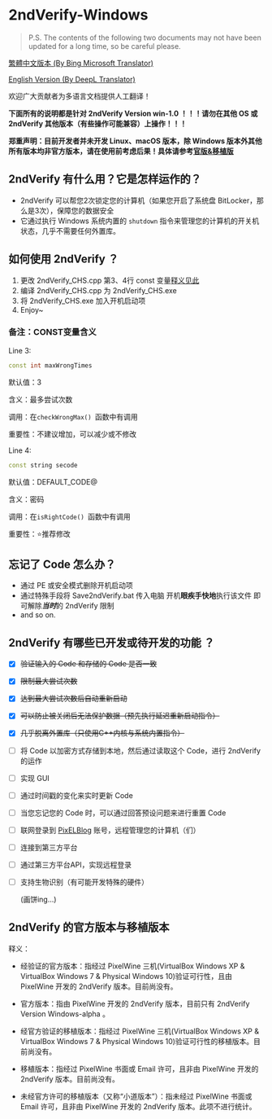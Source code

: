 # 2ndVerify-Windows

> P.S. The contents of the following two documents may not have been updated for a long time, so be careful please.

[繁體中文版本 (By Bing Microsoft Translator)](https://github.com/PixelWine/2ndVerify-Windows/blob/main/README_T.md)

[English Version (By DeepL Translator)](https://github.com/PixelWine/2ndVerify-Windows/blob/main/README_EN.md)

欢迎广大贡献者为多语言文档提供人工翻译！

**下面所有的说明都是针对 2ndVerify Version win-1.0 ！！！请勿在其他 OS 或 2ndVerify 其他版本（有些操作可能兼容）上操作！！！**

**郑重声明：目前开发者并未开发 Linux、macOS 版本，除 Windows 版本外其他所有版本均非官方版本，请在使用前考虑后果！具体请参考[官版&移植版](https://github.com/PixelWine/2ndVerify-Windows/blob/main/README.md#2ndverify-%E7%9A%84%E5%AE%98%E6%96%B9%E7%89%88%E6%9C%AC%E4%B8%8E%E7%A7%BB%E6%A4%8D%E7%89%88%E6%9C%AC)**


## 2ndVerify 有什么用？它是怎样运作的？

- 2ndVerify 可以帮您2次锁定您的计算机（如果您开启了系统盘 BitLocker，那么是3次），保障您的数据安全
- 它通过执行 Windows 系统内置的 ```shutdown``` 指令来管理您的计算机的开关机状态，几乎不需要任何外置库。

## 如何使用 2ndVerify ？

1. 更改 2ndVerify_CHS.cpp 第3、4行 const 变量[释义见此](#备注：CONST变量含义)
2. 编译 2ndVerify_CHS.cpp 为 2ndVerify_CHS.exe
3. 将 2ndVerify_CHS.exe 加入开机启动项
4. Enjoy~

### 备注：CONST变量含义

Line 3: 

```cpp
const int maxWrongTimes
```

默认值：3

含义：最多尝试次数

调用：在```checkWrongMax() ```函数中有调用

重要性：不建议增加，可以减少或不修改

Line 4: 

```cpp
const string secode
```

默认值：DEFAULT_CODE@

含义：密码

调用：在```isRightCode() ```函数中有调用

重要性：⭐推荐修改

## 忘记了 Code 怎么办？

- 通过 PE 或安全模式删除开机启动项
- 通过特殊手段将 Save2ndVerify.bat 传入电脑 开机**眼疾手快地**执行该文件 即可解除***当时***的 2ndVerify 限制
- and so on.


## 2ndVerify 有哪些已开发或待开发的功能 ？

- [x] <del>验证输入的 Code 和存储的 Code 是否一致</del>

- [x] <del>限制最大尝试次数</del>

- [x] <del>达到最大尝试次数后自动重新启动</del>

- [x] <del>可以防止被关闭后无法保护数据（预先执行延迟重新启动指令）</del>

- [x] <del>几乎脱离外置库（只使用C++内核与系统内置指令）</del>

- [ ] 将 Code 以加密方式存储到本地，然后通过读取这个 Code，进行 2ndVerify 的运作

- [ ] 实现 GUI

- [ ] 通过时间戳的变化来实时更新 Code

- [ ] 当您忘记您的 Code 时，可以通过回答预设问题来进行重置 Code

- [ ] 联网登录到 [PixELBlog](https://blog.pixelwine.top) 账号，远程管理您的计算机（们）

- [ ] 连接到第三方平台

- [ ] 通过第三方平台API，实现远程登录

- [ ] 支持生物识别（有可能开发特殊的硬件）

  (画饼ing...)

## 2ndVerify 的官方版本与移植版本

释义：

- 经验证的官方版本：指经过 PixelWine 三机(VirtualBox Windows XP & VirtualBox Windows 7 & Physical Windows 10)验证可行性，且由 PixelWine 开发的 2ndVerify 版本。目前尚没有。

- 官方版本：指由 PixelWine 开发的 2ndVerify 版本，目前只有 2ndVerify Version Windows-alpha 。
- 经官方验证的移植版本：指经过 PixelWine 三机(VirtualBox Windows XP & VirtualBox Windows 7 & Physical Windows 10)验证可行性的移植版本。目前尚没有。
- 移植版本：指经过 PixelWine 书面或 Email 许可，且非由 PixelWine 开发的 2ndVerify 版本。目前尚没有。
- 未经官方许可的移植版本（又称“小道版本”）：指未经过 PixelWine 书面或 Email 许可，且非由 PixelWine 开发的 2ndVerify 版本。此项不进行统计。
